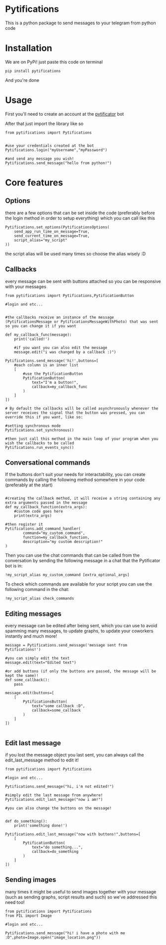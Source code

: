 # Pytifications

This is a python package to send messages to your telegram from python code

# Installation

We are on PyPi! just paste this code on terminal

    pip install pytifications

And you're done

# Usage

First you'll need to create an account at the [pytificator](https://t.me/pytificator_bot) bot

After that just import the library like so
    
    from pytifications import Pytifications


    #use your credentials created at the bot
    Pytifications.login("myUsername","myPassword")

    #and send any message you wish!
    Pytifications.send_message("hello from python!")

# Core features

## Options

there are a few options that can be set inside the code (preferably before the login method in order to setup everything) which you can call like this
```
Pytifications.set_options(PytificationsOptions(
    send_app_run_time_on_message=True,
    send_current_time_on_message=True,
    script_alias="my_script"
))
```

the script alias will be used many times so choose the alias wisely :D

## Callbacks

every message can be sent with buttons attached so you can be responsive with your messages
```
from pytifications import Pytifications,PytificationButton

#login and etc...


#the callbacks receive an instance of the message (PytificationsMessage or PytificationsMessageWithPhoto) that was sent so you can change it if you want

def my_callback_func(message):
    print('called!')

    #if you want you can also edit the message
    message.edit("i was changed by a callback :)")

Pytifications.send_message('hi!',buttons=[
    #each column is an inner list
    [
        #use the PytificationButton
        PytificationButton(
            text="I'm a button!",
            callback=my_callback_func
        )
    ]
])

# By default the callbacks will be called asynchronously whenever the server receives the signal that the button was pressed, you can override this if you want, like so:

#setting synchronous mode
Pytifications.set_synchronous()

#then just call this method in the main loop of your program when you wish the callbacks to be called
Pytifications.run_events_sync()

```
## Conversational commands

If the buttons don't suit your needs for interactability, you can create commands by calling the following method somewhere in your code (preferably at the start)
```

#creating the callback method, it will receive a string containing any extra arguments passed in the message
def my_callback_function(extra_args):
    #custom code goes here
    print(extra_args)

#then register it
Pytifications.add_command_handler(
        command="my_custom_command",
        function=my_callback_function,
        description="my custom description!"
)
```
Then you can use the chat commands that can be called from the conversation by sending the following message in a chat that the Pytificator bot is in:
```
!my_script_alias my_custom_command [extra_optional_args]
```

To check which commands are available for your script you can use the following command in the chat:
```
!my_script_alias check_commands
```

## Editing messages
every message can be edited after being sent, which you can use to avoid spamming many messages, to update graphs, to update your coworkers instantly and much more!
```
message = Pytifications.send_message('message sent from Pytifications!')

#you can simply edit the text
message.edit(text="Edited text")

#or add buttons (if only the buttons are passed, the message will be kept the same)!
def some_callback():
    pass

message.edit(buttons=[
    [
        PytificationsButton(
            text="some callback :D",
            callback=some_callback
        )
    ]
])


```

## Edit last message
if you lost the message object you last sent, you can always call the edit_last_message method to edit it!
```
from pytifications import Pytifications

#login and etc...

Pytifications.send_message("hi, i'm not edited!")

#simply edit the last message from anywhere!
Pytifications.edit_last_message("now i am!")

#you can also change the buttons on the message!


def do_something():
    print('something done!')

Pytifications.edit_last_message("now with buttons!",buttons=[
    [
        PytificationButton(
            text="do something...",
            callback=do_something
        )
    ]
])
```

## Sending images

many times it might be useful to send images together with your message (such as sending graphs, script results and such) so we've addressed this need too!

```
from pytifications import Pytifications
from PIL import Image

#login and etc...

Pytifications.send_message("hi! i have a photo with me :D",photo=Image.open("image_location.png"))

```



    
    

